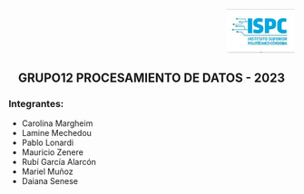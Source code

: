 <p align="right">
     <img src="https://github.com/garciarubi/GRUPO-12-PROCESAMIENTO-DE-DATOS/blob/Lamine-Mechedou-patch-1/ISPC%20Logo.jpg" width="120">
</p>
</p>
<p align="center">
  <h2 align="center">GRUPO12 PROCESAMIENTO DE DATOS - 2023 </h2>
</p> 
<p align="left">
  <h3 align="left">Integrantes: </h3>
     <ul type=”A”>
       <li>Carolina Margheim </li>
       <li>Lamine Mechedou </li>
       <li>Pablo Lonardi </li>
       <li>Mauricio Zenere </li>
       <li>Rubí García Alarcón </li>
       <li>Mariel Muñoz </li>
       <li>Daiana Senese </li>
     </ul>
</p> 
